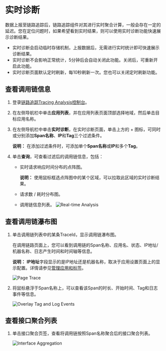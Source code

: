 # 实时诊断

数据上报至链路追踪后，链路追踪组件对其进行实时聚合计算，一般会存在一定的延迟。您在定位问题时，如果希望看到实时结果，则可以使用实时诊断功能快速展示诊断结果。

-   实时诊断会启动临时存储机制，上报数据后，无需进行实时统计即可快速展示诊断结果。
-   实时诊断不会影响正常统计，5分钟后会自动关闭此功能。关闭后，可重新开启此功能。
-   实时诊断页面默认定时刷新，每10秒刷新一次。您也可以关闭定时刷新功能。

## 查看调用链信息

1.  登录[链路追踪Tracing Analysis控制台](https://tracing-sg.console.aliyun.com/)。

2.  在左侧导航栏中单击**应用列表**，并在应用列表页面顶部选择地域，然后单击目标应用名称。

3.  在左侧导航栏中单击**实时诊断**，在实时诊断页面，单击上方的 + 图标，可同时或分别添加**Span名称**、**IP**和**Tag**三个过滤条件。

    **说明：** 在添加过滤条件时，可添加单个**Span名称**或**IP**和多个**Tag**。

4.  单击**查询**，可查看过滤后的调用链信息，包括：

    -   实时请求响应时间分布的点阵图。

        **说明：** 使用鼠标框选点阵图中的某个区域，可以拉取此区域的实时诊断结果。

    -   请求数 / 耗时分布图。
    -   调用链信息列表。
    ![Real-time Analysis](https://static-aliyun-doc.oss-accelerate.aliyuncs.com/assets/img/zh-CN/7476398851/p71146.png)


## 查看调用链瀑布图

1.  单击调用链列表中的某条TraceId，显示调用链瀑布图。

    在调用链路页面上，您可以看到调用链的Span名称、应用名、状态、IP地址/机器名称、日志产生时间和时间轴等信息。

    **说明：** **IP地址**字段显示的是IP地址还是机器名称，取决于应用设置页面上的显示配置。详情请参见[管理应用和标签](/intl.zh-CN/控制台操作/应用管理/管理应用和标签.md)。

    ![Page Trace](../images/p63969.png "调用链路页面")

2.  将鼠标悬浮于Span名称上，可以查看该Span的时长、开始时间、Tag和日志事件等信息。

    ![Overlay Tag and Log Events](https://static-aliyun-doc.oss-accelerate.aliyuncs.com/assets/img/zh-CN/3750368061/p63977.png)


## 查看接口聚合列表

1.  单击接口聚合页签，查看将调用链按照Span名称聚合后的接口聚合列表。

    ![Interface Aggregation](https://static-aliyun-doc.oss-accelerate.aliyuncs.com/assets/img/zh-CN/7476398851/p71206.png)



